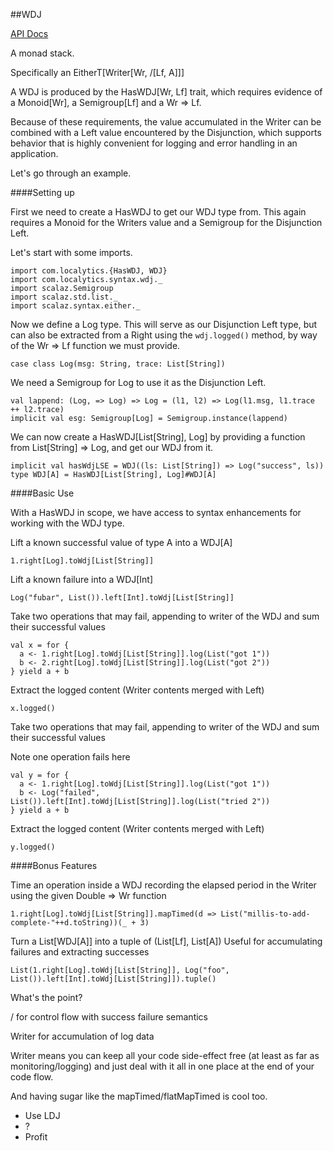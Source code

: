 ##WDJ

[API Docs](http://localytics.github.io/wdj/#com.localytics.package)

A monad stack.

Specifically an EitherT[Writer[Wr, \/[Lf, A]]]

A WDJ is produced by the HasWDJ[Wr, Lf] trait, which requires evidence of a
Monoid[Wr], a Semigroup[Lf] and a Wr => Lf.

Because of these requirements, the value accumulated in the Writer can be
combined with a Left value encountered by the Disjunction, which supports
behavior that is highly convenient for logging and error handling in an
application.

Let's go through an example.

####Setting up

First we need to create a HasWDJ to get our WDJ type from. This again requires
a Monoid for the Writers value and a Semigroup for the Disjunction Left.

Let's start with some imports.

```tut
import com.localytics.{HasWDJ, WDJ}
import com.localytics.syntax.wdj._
import scalaz.Semigroup
import scalaz.std.list._
import scalaz.syntax.either._
```

Now we define a Log type. This will serve as our Disjunction Left type,
but can also be extracted from a Right using the `wdj.logged()` method,
by way of the Wr => Lf function we must provide.

```tut
case class Log(msg: String, trace: List[String])
```

We need a Semigroup for Log to use it as the Disjunction Left.

```tut
val lappend: (Log, => Log) => Log = (l1, l2) => Log(l1.msg, l1.trace ++ l2.trace)
implicit val esg: Semigroup[Log] = Semigroup.instance(lappend)
```

We can now create a HasWDJ[List[String], Log] by providing a function from
List[String] => Log, and get our WDJ from it.

```tut
implicit val hasWdjLSE = WDJ((ls: List[String]) => Log("success", ls))
type WDJ[A] = HasWDJ[List[String], Log]#WDJ[A]
```

####Basic Use

With a HasWDJ in scope, we have access to syntax enhancements
for working with the WDJ type.

Lift a known successful value of type A into a WDJ[A]
```tut
1.right[Log].toWdj[List[String]]
```

Lift a known failure into a WDJ[Int]
```tut
Log("fubar", List()).left[Int].toWdj[List[String]]
```

Take two operations that may fail, appending to writer
of the WDJ and sum their successful values
```tut
val x = for {
  a <- 1.right[Log].toWdj[List[String]].log(List("got 1"))
  b <- 2.right[Log].toWdj[List[String]].log(List("got 2"))
} yield a + b
```

Extract the logged content (Writer contents merged with Left)
```tut
x.logged()
```

Take two operations that may fail, appending to writer of the
WDJ and sum their successful values

Note one operation fails here
```tut
val y = for {
  a <- 1.right[Log].toWdj[List[String]].log(List("got 1"))
  b <- Log("failed", List()).left[Int].toWdj[List[String]].log(List("tried 2"))
} yield a + b
```

Extract the logged content (Writer contents merged with Left)
```tut
y.logged()
```

####Bonus Features

Time an operation inside a WDJ recording the elapsed period in
the Writer using the given Double => Wr function
```tut
1.right[Log].toWdj[List[String]].mapTimed(d => List("millis-to-add-complete-"++d.toString))(_ + 3)
```

Turn a List[WDJ[A]] into a tuple of (List[Lf], List[A])
Useful for accumulating failures and extracting successes
```tut
List(1.right[Log].toWdj[List[String]], Log("foo", List()).left[Int].toWdj[List[String]]).tuple()
```

What's the point?

\/ for control flow with success failure semantics

Writer for accumulation of log data

Writer means you can keep all your code side-effect free (at least as
far as monitoring/logging) and just deal with it all in one place at the
end of your code flow.

And having sugar like the mapTimed/flatMapTimed is cool too.

*  Use LDJ
*  ?
*  Profit
